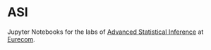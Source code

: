 # ASI
Jupyter Notebooks for the labs of [Advanced Statistical Inference](http://www.eurecom.fr/en/course/ASI-2018Spring) at [Eurecom](http://www.eurecom.fr/en/).  
